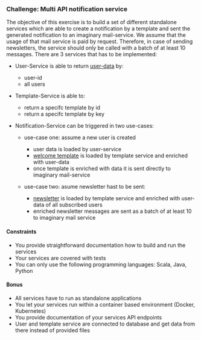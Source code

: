 ### Challenge: Multi API notification service
The objective of this exercise is to build a set of different standalone services which are able to create a notification by a template and sent the generated notification to an imaginary mail-service.
We assume that the usage of that mail service is paid by request. Therefore, in case of sending newsletters, the service should only be called with a batch of at least 10 messages.
There are 3 services that has to be implemented:

- User-Service is able to return [user-data](users.json) by:
    - user-id
    - all users

- Template-Service is able to:
    - return a specifc template by id
    - return a specifc template by key

- Notification-Service can be triggered in two use-cases:

    - use-case one: assume a new user is created
        - user data is loaded by user-service
        - [welcome template](templateWelcome.txt) is loaded by template service and enriched with user-data
        - once template is enriched with data it is sent directly to imaginary mail-service

    - use-case two: asume newsletter hast to be sent:
        - [newsletter](templateNewsletter.txt) is loaded by template service and enriched with user-data of all subscribed users
        - enriched newsletter messages are sent as a batch of at least 10 to imaginary mail service


#### Constraints
- You provide straightforward documentation how to build and run the services
- Your services are covered with tests
- You can only use the following programming languages: Scala, Java, Python

#### Bonus
- All services have to run as standalone applications
- You let your services run within a container based environment (Docker, Kubernetes)
- You provide documentation of your services API endpoints
- User and template service are connected to database and get data from there instead of provided files